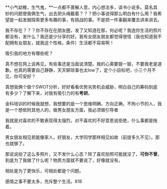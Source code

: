 **小气幼稚，生气鬼，**一点都不善解人意，内心想法多，读书小说多。莫名其妙的问题使我俩生气，出去把头绳戴着？？？把小事说得那么明白有什么用？我希望是一起发掘探索更多有趣的事，有挑战的事。不是把一件事翻来覆去讲来讲去。

我不存在？？？你不存在在朋友圈，发了又知道在那，何必呢？我连你生活的照片都没有，发什么？我还是少分享的好。我有女朋友朋友都觉得很怪（我也知道我不配拥有女朋友，就我这个性格，条件）生活都不容易啊！

吸引我的地方有哪些呢？

真不想在网上说再见，有些事还是当面说清楚。我的心需要狠一狠，不要我老是道歉。也真的需要自己静静，天天聊琐事也太low了，定个小目标吧，小三个月不见，你可安好？

真想我俩个做个SWOT分析，好好看看优势劣势机会威胁，明白自己的筹码到底有多少？了解下来，对我有吸引力的有**考研**。

金科培训的时候我就想，我想要的是一个思维明确，方向正确，不拘小节的人，我是一个想依附其他人的，做男女朋友方面，我必须做引导者

我就是对喜欢的不敢表现得太强烈，对不喜欢的不好意思说拒绝，什么事都是拖着。

男女朋友相见若能像家人，好朋友，大学同学那样相见如故（前提多久不见）。那也就够了。

那说说拍了这么多照片，又不发什么心态？除了喜欢拍照可能就没了，**可你不曾**。到底为了我做了什么呢？物质方面就不要说了，好像就没有。

相处是为了更快乐，可相处都是个问题。

感情之事不要太多，充斥整个生活。818
